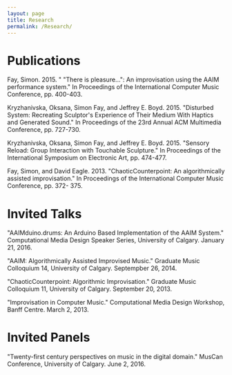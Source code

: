 ```yaml
---
layout: page
title: Research
permalink: /Research/
---
```


# Publications
Fay, Simon. 2015. " "There is pleasure...": An improvisation using the AAIM performance system." In Proceedings of the International Computer Music Conference, pp. 400-403.

Kryzhanivska, Oksana, Simon Fay, and Jeffrey E. Boyd. 2015. "Disturbed System: Recreating Sculptor's Experience of Their Medium With Haptics and Generated Sound." In Proceedings of the 23rd Annual ACM Multimedia Conference, pp. 727-730.

Kryzhanivska, Oksana, Simon Fay, and Jeffrey E. Boyd. 2015. "Sensory Reload: Group Interaction with Touchable Sculpture." In Proceedings of the International Symposium on Electronic Art, pp. 474-477.

Fay, Simon, and David Eagle. 2013. "ChaoticCounterpoint: An algorithmically assisted improvisation." In Proceedings of the International Computer Music Conference, pp. 372- 375.


# Invited Talks
"AAIMduino.drums: An Arduino Based Implementation of the AAIM System." Computational Media Design Speaker Series, University of Calgary. January 21, 2016.

"AAIM: Algorithmically Assisted Improvised Music." Graduate Music Colloquium 14, University of Calgary. Septempber 26, 2014.

"ChaoticCounterpoint: Algorithmic Improvisation." Graduate Music Colloquium 11, University of Calgary. September 20, 2013.

"Improvisation in Computer Music." Computational Media Design Workshop, Banff Centre. March 2, 2013.

# Invited Panels
"Twenty-first century perspectives on music in the digital domain." MusCan Conference, University of Calgary. June 2, 2016.


